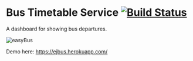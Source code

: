 # Bus Timetable Service [![Build Status](https://travis-ci.org/mattlaver/easyBus.svg?branch=master)](https://travis-ci.org/mattlaver/easyBus)

A dashboard for showing bus departures.


![easyBus](https://raw.github.com/mattlaver/easyBus/master/img/screenshot.png)

Demo here: https://ejbus.herokuapp.com/

